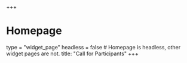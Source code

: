 +++
# Homepage
type = "widget_page"
headless = false  # Homepage is headless, other widget pages are not.
title: "Call for Participants"
+++
